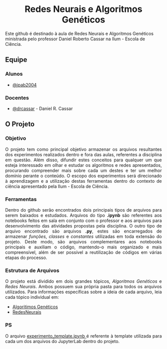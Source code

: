 <h1 align='center'> Redes Neurais e Algoritmos Genéticos </h1>

Este github é destinado à aula de Redes Neurais e Algoritmos Genéticos ministrada pelo professor Daniel Roberto Cassar na Ilum - Escola de Ciência.

## Equipe

### Alunos

- [@jpab2004](https://github.com/jpab2004)

### Docentes

- [@drcassar](https://github.com/drcassar) - Daniel R. Cassar

## O Projeto

### Objetivo

<p align='justify'> O projeto tem como principal objetivo armazenar os arquivos resultantes dos experimentos realizados dentro e fora das aulas, referentes a disciplina em questão. Além disso, difundir estes conceitos para qualquer um que esteja interessado em olhar e estudar os algoritmos e redes apresentados, procurando compreender mais sobre cada um destes e ter um melhor domínio perante o conteúdo. O escopo dos experimentos será direcionado à aprendizagem e a utilização destas ferramentas dentro do contexto de ciência apresentado pela Ilum - Escola de Ciência. </p>

### Ferramentas

<p align='justify'> Dentro do github serão encontrados dois principais tipos de arquivos para serem baixados e estudados. Arquivos do tipo <b> .ipynb </b> são referentes aos notebooks feitos em sala em conjunto com o professor e aos arquivos para desenvolvimento das atividades propostas pela disciplina. O outro tipo de arquivo encontrado são arquivos <b>.py</b>, estes são encarregados de armazenar <i>funções</i>, <i>classes</i> e <i>constantes</i> utilizadas em toda extensão do projeto. Deste modo, são arquivos complementares aos notebooks principais e auxiliam o código, mantendo-o mais organizado e mais compreensível, além de ser possível a reutilização de códigos em várias etapas do processo. </p>

### Estrutura de Arquivos

<p align='justify'> O projeto está dividido em dois grandes tópicos, <i>Algoritmos Genéticos</i> e <i>Redes Neurais</i>. Ambos possuem sua própria pasta para todos os arquivos utilizados. Para informações específicas sobre a ideia de cada arquivo, leia cada tópico individual em: </p>

+ [Algoritimos Genéticos](/AlgoritmosGeneticos)
+ [RedesNeurais](/RedesNeurais)

### PS

<p align='justify'> O arquivo <a href='/experimento_template.ipynb'> experimento_template.ipynb </a> é referente à template utilizada para cada um dos arquivos do JupyterLab dentro do projeto. </p>
